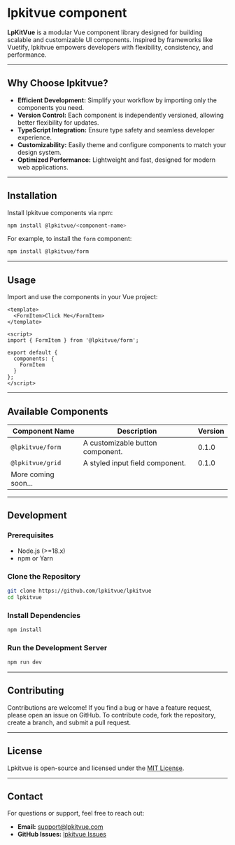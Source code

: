 # lpkitvue component


**LpKitVue** is a modular Vue component library designed for building scalable and customizable UI components. Inspired by frameworks like Vuetify, lpkitvue empowers developers with flexibility, consistency, and performance.

---

## Why Choose lpkitvue?

- **Efficient Development:** Simplify your workflow by importing only the components you need.
- **Version Control:** Each component is independently versioned, allowing better flexibility for updates.
- **TypeScript Integration:** Ensure type safety and seamless developer experience.
- **Customizability:** Easily theme and configure components to match your design system.
- **Optimized Performance:** Lightweight and fast, designed for modern web applications.

---

## Installation

Install lpkitvue components via npm:

```bash
npm install @lpkitvue/<component-name>
```

For example, to install the `form` component:

```bash
npm install @lpkitvue/form
```

---

## Usage

Import and use the components in your Vue project:

```vue
<template>
  <FormItem>Click Me</FormItem>
</template>

<script>
import { FormItem } from '@lpkitvue/form';

export default {
  components: {
    FormItem
  }
};
</script>
```

---

## Available Components

| Component Name      | Description                          | Version |
|---------------------|--------------------------------------|---------|
| `@lpkitvue/form` | A customizable button component. | 0.1.0   |
| `@lpkitvue/grid` | A styled input field component.  | 0.1.0   |
| More coming soon... |                                      |         |

---

## Development

### Prerequisites

- Node.js (>=18.x)
- npm or Yarn

### Clone the Repository

```bash
git clone https://github.com/lpkitvue/lpkitvue
cd lpkitvue
```

### Install Dependencies

```bash
npm install
```

### Run the Development Server

```bash
npm run dev
```

---

## Contributing

Contributions are welcome! If you find a bug or have a feature request, please open an issue on GitHub. To contribute code, fork the repository, create a branch, and submit a pull request.

---

## License

Lpkitvue is open-source and licensed under the [MIT License](LICENSE).

---

## Contact

For questions or support, feel free to reach out:
- **Email:** support@lpkitvue.com
- **GitHub Issues:** [lpkitvue Issues](https://github.com/your-repo/lpkitvue/issues)

